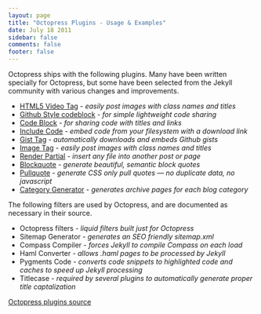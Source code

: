 ```yaml
---
layout: page
title: "Octopress Plugins - Usage & Examples"
date: July 18 2011
sidebar: false
comments: false
footer: false
---
```


Octopress ships with the following plugins. Many have been written specially for Octopress, but some have been selected from the Jekyll community with various changes and improvements.

- [HTML5 Video Tag](/docs/plugins/video-tag) - *easily post images with class names and titles*
- [Github Style codeblock](/docs/plugins/github-style-codeblock) - *for simple lightweight code sharing*
- [Code Block](/docs/plugins/codeblock) - *for sharing code with titles and links*
- [Include Code](/docs/plugins/include-code) - *embed code from your filesystem with a download link*
- [Gist Tag](/docs/plugins/gist-tag) - *automatically downloads and embeds Github gists*
- [Image Tag](/docs/plugins/image-tag) - *easily post images with class names and titles*
- [Render Partial](/docs/plugins/render-partial) - *insert any file into another post or page*
- [Blockquote](/docs/plugins/blockquote) - *generate beautiful, semantic block quotes*
- [Pullquote](/docs/plugins/pullquote) - *generate CSS only pull quotes &mdash; no duplicate data, no javascript*
- [Category Generator](/docs/plugins/category-generator) - *generates archive pages for each blog category*

The following filters are used by Octopress, and are documented as necessary in their source.

- Octopress filters - *liquid filters built just for Octopress*
- Sitemap Generator - *generates an SEO friendly sitemap.xml*
- Compass Compiler - *forces Jekyll to compile Compass on each load*
- Haml Converter - *allows .haml pages to be processed by Jekyll*
- Pygments Code - *converts code snippets to highlighted code and caches to speed up Jekyll processing*
- Titlecase - *required by several plugins to automatically generate proper title captalization*

[Octopress plugins source](https://github.com/imathis/octopress/tree/master/plugins)

